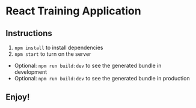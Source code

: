 # React Training Application

## Instructions
1. `npm install` to install dependencies
2. `npm start` to turn on the server
* Optional: `npm run build:dev` to see the generated bundle in development
* Optional: `npm run build:dev` to see the generated bundle in production


## Enjoy!